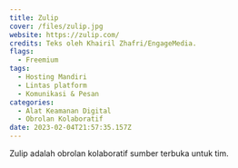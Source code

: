 ```yaml
---
title: Zulip
cover: /files/zulip.jpg
website: https://zulip.com/
credits: Teks oleh Khairil Zhafri/EngageMedia.
flags:
  - Freemium
tags:
  - Hosting Mandiri
  - Lintas platform
  - Komunikasi & Pesan
categories:
  - Alat Keamanan Digital
  - Obrolan Kolaboratif
date: 2023-02-04T21:57:35.157Z
---
```

Zulip adalah obrolan kolaboratif sumber terbuka untuk tim.